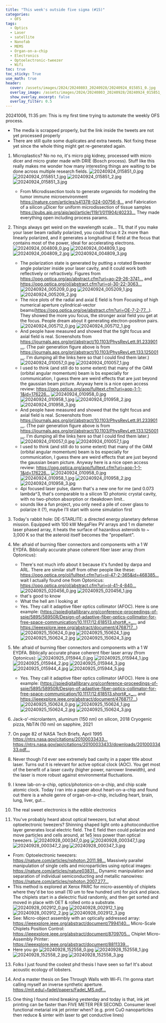 ```yaml
---
title: "This week's outside five sigma (#15)"
categories:
  - OFS
tags:
  - Optics
  - Laser
  - satellite
  - Nanofab
  - MEMS
  - Organ-on-a-chip
  - Electronics
  - Optoelectronic-tweezer
  - Wifi
toc: true
toc_sticky: True
use_math: true
header:
  cover: /assets/images/2024/20240803_20240928/20240924_015851_0.jpg
  overlay_image: /assets/images/2024/20240803_20240928/20240924_015851_0.jpg
  show_overlay_excerpt: false
  overlay_filter: 0.5
---
```



20241006, 11:35 pm: This is my first time trying to automate the weekly OFS process.
- The media is scrapped properly, but the link inside the tweets are not yet processed properly
- There are still quite some duplicates and extra tweets. Not fixing these yet since the whole thing might get re-generated again.



1. Microplastics? No no no, it's micro pig kidney, processed with micro dicer and micro grater made with DRIE (Bosch process).
Stuff like this really makes me wonder how many interesting things are waiting to be done across multiple research fields.
![20240924_015851_0.jpg](/assets/images/2024/20240803_20240928/20240924_015851_0.jpg)
![20240924_015851_1.jpg](/assets/images/2024/20240803_20240928/20240924_015851_1.jpg)
![20240924_015851_2.jpg](/assets/images/2024/20240803_20240928/20240924_015851_2.jpg)
![20240924_015851_3.jpg](/assets/images/2024/20240803_20240928/20240924_015851_3.jpg)
   - From
Microdissection tools to generate organoids for modeling the tumor immune microenvironment https://nature.com/articles/s41378-024-00756-8…
and
Fabrication of a silicon μDicer for uniform microdissection of tissue samples https://pubs.aip.org/aip/apl/article/119/1/011904/40233…
They made everything open including process params.

2. Things always get weird on the wavelength scale... TIL that if you make your laser beam radially polarized, you could focus it 2x more than linearly polarized, and it generates a longitudinal E field at the focus that contains most of the power, ideal for accelerating electrons.
![20240924_004809_0.jpg](/assets/images/2024/20240803_20240928/20240924_004809_0.jpg)
![20240924_004809_1.jpg](/assets/images/2024/20240803_20240928/20240924_004809_1.jpg)
![20240924_004809_2.jpg](/assets/images/2024/20240803_20240928/20240924_004809_2.jpg)
![20240924_004809_3.jpg](/assets/images/2024/20240803_20240928/20240924_004809_3.jpg)
   - The polarization state is generated by putting a rotated Brewster angle polarizer inside your laser cavity, and it could work both reflectively or refractively. 
Figures from 
https://opg.optica.org/ao/abstract.cfm?uri=ao-29-26-3741…
and
https://opg.optica.org/ol/abstract.cfm?uri=ol-30-22-3063…
   ![20240924_005209_0.jpg](/assets/images/2024/20240803_20240928/20240924_005209_0.jpg)
   ![20240924_005209_1.jpg](/assets/images/2024/20240803_20240928/20240924_005209_1.jpg)
   ![20240924_005209_2.jpg](/assets/images/2024/20240803_20240928/20240924_005209_2.jpg)
   - The nice plots of the radial and axial E field is from Focusing of high numerical aperture cylindrical-vector beams(https://opg.optica.org/oe/abstract.cfm?uri=OE-7-2-77…). They showed the more you focus, the stronger axial field you get at the focus. People dream about it generating electron-positron pairs.
   ![20240924_005712_0.jpg](/assets/images/2024/20240803_20240928/20240924_005712_0.jpg)
   ![20240924_005712_1.jpg](/assets/images/2024/20240803_20240928/20240924_005712_1.jpg)
   - And people have measured and showed that the tight focus and axial field is real. Screenshots from https://journals.aps.org/prl/abstract/10.1103/PhysRevLett.91.233901….
(The pair generation figure above is from https://journals.aps.org/prl/abstract/10.1103/PhysRevLett.133.125001…. I'm dumping all the links here so that I could find them later.)
   ![20240924_010057_0.jpg](/assets/images/2024/20240803_20240928/20240924_010057_0.jpg)
   ![20240924_010057_1.jpg](/assets/images/2024/20240803_20240928/20240924_010057_1.jpg)
   - I used to think (and still do to some extent) that many of the OAM (orbital angular momentum) beam is bs especially for communication, I guess there are weird effects that are just beyond the gaussian beam picture. Anyway here is a nice open access review: https://opg.optica.org/aop/fulltext.cfm?uri=aop-1-1-1&id=176226…
   ![20240924_010958_0.jpg](/assets/images/2024/20240803_20240928/20240924_010958_0.jpg)
   ![20240924_010958_1.jpg](/assets/images/2024/20240803_20240928/20240924_010958_1.jpg)
   ![20240924_010958_2.jpg](/assets/images/2024/20240803_20240928/20240924_010958_2.jpg)
   ![20240924_010958_3.jpg](/assets/images/2024/20240803_20240928/20240924_010958_3.jpg)
   - And people have measured and showed that the tight focus and axial field is real. Screenshots from https://journals.aps.org/prl/abstract/10.1103/PhysRevLett.91.233901….
(The pair generation figure above is from https://journals.aps.org/prl/abstract/10.1103/PhysRevLett.133.125001…. I'm dumping all the links here so that I could find them later.)
   ![20240924_010057_0.jpg](/assets/images/2024/20240803_20240928/20240924_010057_0.jpg)
   ![20240924_010057_1.jpg](/assets/images/2024/20240803_20240928/20240924_010057_1.jpg)
   - I used to think (and still do to some extent) that many of the OAM (orbital angular momentum) beam is bs especially for communication, I guess there are weird effects that are just beyond the gaussian beam picture. Anyway here is a nice open access review: https://opg.optica.org/aop/fulltext.cfm?uri=aop-1-1-1&id=176226…
   ![20240924_010958_0.jpg](/assets/images/2024/20240803_20240928/20240924_010958_0.jpg)
   ![20240924_010958_1.jpg](/assets/images/2024/20240803_20240928/20240924_010958_1.jpg)
   ![20240924_010958_2.jpg](/assets/images/2024/20240803_20240928/20240924_010958_2.jpg)
   ![20240924_010958_3.jpg](/assets/images/2024/20240803_20240928/20240924_010958_3.jpg)
   - 4pi focused laser pulse, damn that's a new one for me (and 0.073 lambda^3, that's comparable to a silicon 1D photonic crystal cavity, with no two-photon absorption or rbeakdown limit..
   - sounds like a fun project, you only need a pile of cover glass to polarize it (?), maybe I’ll start with some simulation first

3. Today's rabbit hole: DE-STARLITE: a directed energy planetary defense mission.
Equipped with 100 kW MegaFlex PV arrays and 1 m diameter laser phased array, it heats the surface of hazardous asteroids to ~ 3,000 K so that the asteroid itself becomes the "propellant".

4. Me: afraid of burning fiber connectors and components with a 1 W EYDFA.
Biblically accurate phase coherent fiber laser array (from Optonicus):
   - There's not much info about it because it's funded by darpa and ARL. There are similar stuff from other people like these:
https://opg.optica.org/ol/fulltext.cfm?uri=ol-47-2-365&id=468385…
wait I actually found one from Optonicus:
https://opg.optica.org/ol/abstract.cfm?uri=ol-41-4-840…
   ![20240925_020456_0.jpg](/assets/images/2024/20240803_20240928/20240925_020456_0.jpg)
   ![20240925_020456_1.jpg](/assets/images/2024/20240803_20240928/20240925_020456_1.jpg)
   - that's good to know
   - What the hell am I looking at
   - Yes. They call it adaptive fiber optics collimator (AFOC). Here is one example: (https://spiedigitallibrary.org/conference-proceedings-of-spie/5895/58950R/Design-of-adaptive-fiber-optics-collimator-for-free-space-communication/10.1117/12.618513.short#_=_…
and
https://ieeexplore.ieee.org/abstract/document/4768717…)
   ![20240925_150624_0.jpg](/assets/images/2024/20240803_20240928/20240925_150624_0.jpg)
   ![20240925_150624_1.jpg](/assets/images/2024/20240803_20240928/20240925_150624_1.jpg)
   ![20240925_150624_2.jpg](/assets/images/2024/20240803_20240928/20240925_150624_2.jpg)
   ![20240925_150624_3.jpg](/assets/images/2024/20240803_20240928/20240925_150624_3.jpg)

5. Me: afraid of burning fiber connectors and components with a 1 W EYDFA.
Biblically accurate phase coherent fiber laser array (from Optonicus):
![20240925_015944_0.jpg](/assets/images/2024/20240803_20240928/20240925_015944_0.jpg)
![20240925_015944_1.jpg](/assets/images/2024/20240803_20240928/20240925_015944_1.jpg)
![20240925_015944_2.jpg](/assets/images/2024/20240803_20240928/20240925_015944_2.jpg)
![20240925_015944_3.jpg](/assets/images/2024/20240803_20240928/20240925_015944_3.jpg)
![20240925_015944_4.jpg](/assets/images/2024/20240803_20240928/20240925_015944_4.jpg)
![20240925_015944_5.jpg](/assets/images/2024/20240803_20240928/20240925_015944_5.jpg)
   - Yes. They call it adaptive fiber optics collimator (AFOC). Here is one example: (https://spiedigitallibrary.org/conference-proceedings-of-spie/5895/58950R/Design-of-adaptive-fiber-optics-collimator-for-free-space-communication/10.1117/12.618513.short#_=_…
and
https://ieeexplore.ieee.org/abstract/document/4768717…)
   ![20240925_150624_0.jpg](/assets/images/2024/20240803_20240928/20240925_150624_0.jpg)
   ![20240925_150624_1.jpg](/assets/images/2024/20240803_20240928/20240925_150624_1.jpg)
   ![20240925_150624_2.jpg](/assets/images/2024/20240803_20240928/20240925_150624_2.jpg)
   ![20240925_150624_3.jpg](/assets/images/2024/20240803_20240928/20240925_150624_3.jpg)

6. Jack-o'-microlantern, aluminum (150 nm) on silicon, 2018
Cryogenic pizza, NbTiN (10 nm) on sapphire, 2021

7. On page 82 of NASA Tech Briefs, April 1995
https://ntrs.nasa.gov/citations/20100033433…
https://ntrs.nasa.gov/api/citations/20100033433/downloads/20100033433.pdf…

8. Never though I'd ever see extremely bad cavity in a paper title about laser. Turns out it is relevant for active optical clock (AOC). You get most of the benefit of a laser cavity (higher power, narrower linewidth), and the laser is more robust against environmental fluctuations.

10. I knew lab-on-a-chip, optics/photonics-on-a-chip, and chip scale atomic clock. Today I ran into a paper about heart-on-a-chip and found out there is a whole genre of organ-on-a-chip, including heart, brain, lung, liver, gut...

11. The real sweet electronics is the edible electronics

12. You've probably heard about optical tweezers, but what about optoelectronic tweezers?
Shinning shaped light onto a photoconductive layer generates local electric field. The E field then could polarize and move particles and cells around, at 1e5 less power than optical tweezers.
![20240928_000347_0.jpg](/assets/images/2024/20240803_20240928/20240928_000347_0.jpg)
![20240928_000347_1.jpg](/assets/images/2024/20240803_20240928/20240928_000347_1.jpg)
![20240928_000347_2.jpg](/assets/images/2024/20240803_20240928/20240928_000347_2.jpg)
![20240928_000347_3.jpg](/assets/images/2024/20240803_20240928/20240928_000347_3.jpg)
   - From:
Optoelectronic tweezers: https://nature.com/articles/nphoton.2011.98…
Massively parallel manipulation of single cells and microparticles using optical images: https://nature.com/articles/nature03831…
Dynamic manipulation and separation of individual semiconducting and metallic nanowires: https://nature.com/articles/nphoton.2007.277…
   - This method is explored at Xerox PARC for micro-assembly of chiplets where they'd be too small (10 um to few hundred um) for pick and place. The chiplets start in a dielectric fluid randomly, and then get sorted and moved in place with OET & rolled onto a substrate.
   ![20240928_002912_0.jpg](/assets/images/2024/20240803_20240928/20240928_002912_0.jpg)
   ![20240928_002912_1.jpg](/assets/images/2024/20240803_20240928/20240928_002912_1.jpg)
   ![20240928_002912_2.jpg](/assets/images/2024/20240803_20240928/20240928_002912_2.jpg)
   ![20240928_002912_3.jpg](/assets/images/2024/20240803_20240928/20240928_002912_3.jpg)
   - See:
Micro-object assembly with an optically addressed array: https://ieeexplore.ieee.org/abstract/document/7994140…
Micro-Scale Chiplets Position Control: https://ieeexplore.ieee.org/abstract/document/8709705…
Chiplet Micro-Assembly Printer: https://ieeexplore.ieee.org/abstract/document/8811339…
   - Here you go
   ![20240928_152558_0.jpg](/assets/images/2024/20240803_20240928/20240928_152558_0.jpg)
   ![20240928_152558_1.jpg](/assets/images/2024/20240803_20240928/20240928_152558_1.jpg)
   ![20240928_152558_2.jpg](/assets/images/2024/20240803_20240928/20240928_152558_2.jpg)
   ![20240928_152558_3.jpg](/assets/images/2024/20240803_20240928/20240928_152558_3.jpg)

13. Folks I just found the coolest phd thesis I have seen so far! It's about acoustic ecology of lobsters.

14. And a master thesis on See Through Walls with Wi-Fi. I’m gonna start calling myself an inverse synthetic aperture. https://mit.edu/~fadel/papers/Fadel_MS.pdf…

15. One thing I found mind breaking yesterday and today is that, ink jet printing can be faster than FIVE METER PER SECOND.
Consumer level functional metarial ink jet printer when? (e.g. print CuO nanoparticles then reduce & sinter with laser to get conductive lines)

